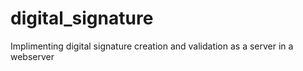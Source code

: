 # digital_signature
Implimenting digital signature  creation and validation as a server in a webserver
